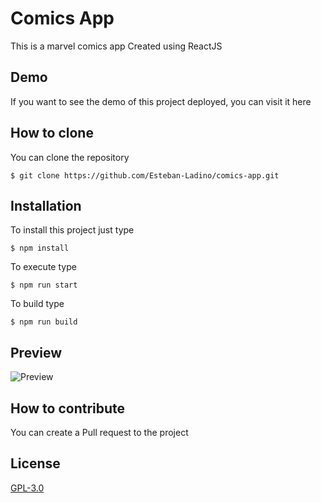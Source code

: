 # Comics App
This is a marvel comics app
Created using ReactJS

## Demo
If you want to see the demo of this project deployed, you can visit it here

## How to clone
You can clone the repository

    $ git clone https://github.com/Esteban-Ladino/comics-app.git

## Installation
To install this project just type

    $ npm install

To execute type

    $ npm run start

To build type

    $ npm run build

## Preview

![Preview](https://github.com/Esteban-Ladino/comics-app/blob/master/images/preview1.png)

## How to contribute

You can create a Pull request to the project

## License

[GPL-3.0](https://github.com/Esteban-Ladino/comics-app/blob/master/LICENSE)

